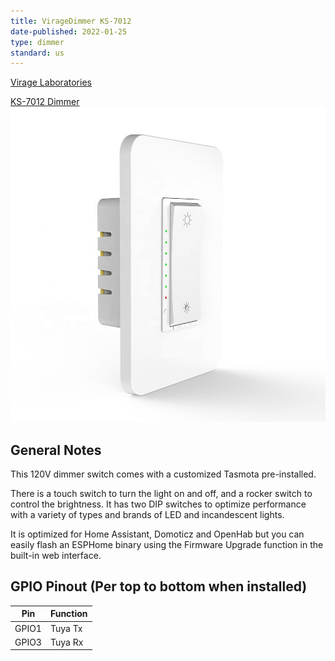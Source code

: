 ```yaml
---
title: VirageDimmer KS-7012
date-published: 2022-01-25
type: dimmer
standard: us
---
```


[Virage Laboratories](https://www.viragelabs.com)

[KS-7012 Dimmer](https://www.viragelabs.com/product/viragedimmer/)![image](virage_labs_KS-7012.jpg)

## General Notes

This 120V dimmer switch comes with a customized Tasmota pre-installed.

There is a touch switch to turn the light on and off, and a rocker switch to control the brightness.  It has two DIP switches to optimize performance with a variety of types and brands of LED and incandescent lights.

It is optimized for Home Assistant, Domoticz and OpenHab but you can easily flash an ESPHome binary using the Firmware Upgrade function in the built-in web interface. 

## GPIO Pinout (Per top to bottom when installed)

| Pin    | Function                                  |
| ------ | ----------------------------------------- |
| GPIO1  | Tuya Tx                                   |
| GPIO3  | Tuya Rx                                   |
